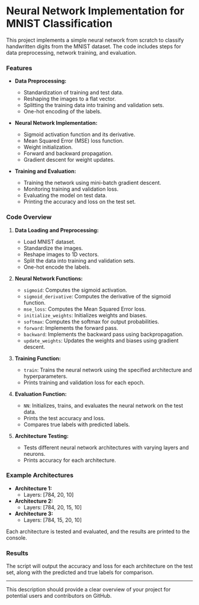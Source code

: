 
# Neural Network Implementation for MNIST Classification



This project implements a simple neural network from scratch to classify handwritten digits from the MNIST dataset. The code includes steps for data preprocessing, network training, and evaluation.

### Features

- **Data Preprocessing:**
  - Standardization of training and test data.
  - Reshaping the images to a flat vector.
  - Splitting the training data into training and validation sets.
  - One-hot encoding of the labels.

- **Neural Network Implementation:**
  - Sigmoid activation function and its derivative.
  - Mean Squared Error (MSE) loss function.
  - Weight initialization.
  - Forward and backward propagation.
  - Gradient descent for weight updates.

- **Training and Evaluation:**
  - Training the network using mini-batch gradient descent.
  - Monitoring training and validation loss.
  - Evaluating the model on test data.
  - Printing the accuracy and loss on the test set.

### Code Overview

1. **Data Loading and Preprocessing:**
    - Load MNIST dataset.
    - Standardize the images.
    - Reshape images to 1D vectors.
    - Split the data into training and validation sets.
    - One-hot encode the labels.

2. **Neural Network Functions:**
    - `sigmoid`: Computes the sigmoid activation.
    - `sigmoid_derivative`: Computes the derivative of the sigmoid function.
    - `mse_loss`: Computes the Mean Squared Error loss.
    - `initialize_weights`: Initializes weights and biases.
    - `softmax`: Computes the softmax for output probabilities.
    - `forward`: Implements the forward pass.
    - `backward`: Implements the backward pass using backpropagation.
    - `update_weights`: Updates the weights and biases using gradient descent.

3. **Training Function:**
    - `train`: Trains the neural network using the specified architecture and hyperparameters.
    - Prints training and validation loss for each epoch.

4. **Evaluation Function:**
    - `NN`: Initializes, trains, and evaluates the neural network on the test data.
    - Prints the test accuracy and loss.
    - Compares true labels with predicted labels.

5. **Architecture Testing:**
    - Tests different neural network architectures with varying layers and neurons.
    - Prints accuracy for each architecture.



### Example Architectures

- **Architecture 1:**
  - Layers: [784, 20, 10]
- **Architecture 2:**
  - Layers: [784, 20, 15, 10]
- **Architecture 3:**
  - Layers: [784, 15, 20, 10]

Each architecture is tested and evaluated, and the results are printed to the console.

### Results

The script will output the accuracy and loss for each architecture on the test set, along with the predicted and true labels for comparison.

---

This description should provide a clear overview of your project for potential users and contributors on GitHub.
